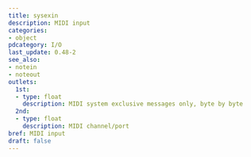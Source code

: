 ```yaml
---
title: sysexin
description: MIDI input
categories:
- object
pdcategory: I/O 
last_update: 0.48-2
see_also:
- notein
- noteout
outlets:
  1st:
  - type: float
    description: MIDI system exclusive messages only, byte by byte
  2nd:
  - type: float
    description: MIDI channel/port
bref: MIDI input
draft: false
---
```


